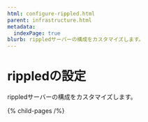 ```yaml
---
html: configure-rippled.html
parent: infrastructure.html
metadata:
  indexPage: true
blurb: rippledサーバーの構成をカスタマイズします。
---
```

# rippledの設定

rippledサーバーの構成をカスタマイズします。

{% child-pages /%}
